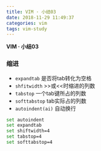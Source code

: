 ```yaml
---
title: VIM · 小结03
date: 2018-11-29 11:49:37
categories: vim
tags: vim-study
---
```


**VIM · 小结03**

<!-- more -->

### 缩进
- `expandtab` 是否将tab转化为空格
- `shfitwidth` >>或<<时缩进的列数
- `tabstop` 一个tab键所占的列数
- `softtabstop` tab实际占的列数
- `autoindent(ai)` 自动换行
```bash .vimrc
set autoindent
set expandtab
set shiftwidth=4
set tabstop=4
set softtabstop=4
```
